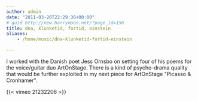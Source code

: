 ```yaml
---
author: admin
date: "2011-03-20T22:29:36+00:00"
# guid http://new.barrymoon.net/?page_id=156
title: dna, klunketid, fortid, einstein
aliases:
    - /home/music/dna-klunketid-fortid-einstein

---
```

I worked with the Danish poet Jess Ornsbo on setting four of his poems for the voice/guitar duo ArtOnStage. There is a kind of psycho-drama quality that would be further exploited in my next piece for ArtOnStage "Picasso & Cronhamer".

{{< vimeo 21232206 >}}